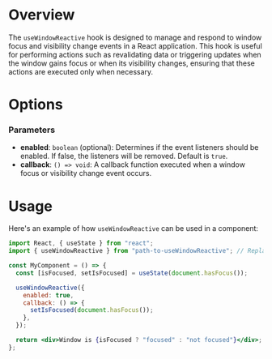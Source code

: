 # Overview

The `useWindowReactive` hook is designed to manage and respond to window focus and visibility change events in a React application. This hook is useful for performing actions such as revalidating data or triggering updates when the window gains focus or when its visibility changes, ensuring that these actions are executed only when necessary.

# Options

### Parameters

- **enabled**: `boolean` (optional): Determines if the event listeners should be enabled. If false, the listeners will be removed. Default is `true`.
- **callback**: `() => void`: A callback function executed when a window focus or visibility change event occurs.

# Usage

Here's an example of how `useWindowReactive` can be used in a component:

```jsx
import React, { useState } from "react";
import { useWindowReactive } from "path-to-useWindowReactive"; // Replace with the actual path

const MyComponent = () => {
  const [isFocused, setIsFocused] = useState(document.hasFocus());

  useWindowReactive({
    enabled: true,
    callback: () => {
      setIsFocused(document.hasFocus());
    },
  });

  return <div>Window is {isFocused ? "focused" : "not focused"}</div>;
};
```
